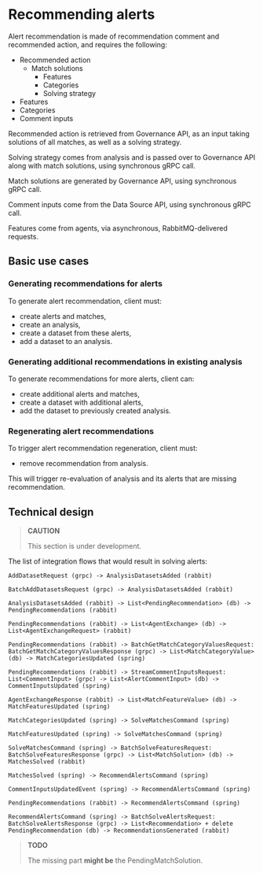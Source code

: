 # Recommending alerts

Alert recommendation is made of recommendation comment and recommended action, and requires the following:

- Recommended action
  - Match solutions
      - Features
      - Categories
      - Solving strategy
- Features
- Categories
- Comment inputs

Recommended action is retrieved from Governance API, as an input taking solutions of all matches, as well as a solving strategy.

Solving strategy comes from analysis and is passed over to Governance API along with match solutions, using synchronous gRPC call.

Match solutions are generated by Governance API, using synchronous gRPC call.

Comment inputs come from the Data Source API, using synchronous gRPC call.

Features come from agents, via asynchronous, RabbitMQ-delivered requests.

## Basic use cases

### Generating recommendations for alerts

To generate alert recommendation, client must:

- create alerts and matches,
- create an analysis,
- create a dataset from these alerts,
- add a dataset to an analysis.

### Generating additional recommendations in existing analysis

To generate recommendations for more alerts, client can:

- create additional alerts and matches,
- create a dataset with additional alerts,
- add the dataset to previously created analysis.

### Regenerating alert recommendations

To trigger alert recommendation regeneration, client must:

- remove recommendation from analysis.

This will trigger re-evaluation of analysis and its alerts that are missing recommendation.

## Technical design

> **CAUTION**
>
> This section is under development.

The list of integration flows that would result in solving alerts:

```
AddDatasetRequest (grpc) -> AnalysisDatasetsAdded (rabbit)

BatchAddDatasetsRequest (grpc) -> AnalysisDatasetsAdded (rabbit)

AnalysisDatasetsAdded (rabbit) -> List<PendingRecommendation> (db) -> PendingRecommendations (rabbit)

PendingRecommendations (rabbit) -> List<AgentExchange> (db) -> List<AgentExchangeRequest> (rabbit)

PendingRecommendations (rabbit) -> BatchGetMatchCategoryValuesRequest: BatchGetMatchCategoryValuesResponse (grpc) -> List<MatchCategoryValue> (db) -> MatchCategoriesUpdated (spring)

PendingRecommendations (rabbit) -> StreamCommentInputsRequest: List<CommentInput> (grpc) -> List<AlertCommentInput> (db) -> CommentInputsUpdated (spring)

AgentExchangeResponse (rabbit) -> List<MatchFeatureValue> (db) -> MatchFeaturesUpdated (spring)

MatchCategoriesUpdated (spring) -> SolveMatchesCommand (spring)

MatchFeaturesUpdated (spring) -> SolveMatchesCommand (spring)

SolveMatchesCommand (spring) -> BatchSolveFeaturesRequest: BatchSolveFeaturesResponse (grpc) -> List<MatchSolution> (db) -> MatchesSolved (rabbit)

MatchesSolved (spring) -> RecommendAlertsCommand (spring)

CommentInputsUpdatedEvent (spring) -> RecommendAlertsCommand (spring)

PendingRecommendations (rabbit) -> RecommendAlertsCommand (spring)

RecommendAlertsCommand (spring) -> BatchSolveAlertsRequest: BatchSolveAlertsResponse (grpc) -> List<Recommendation> + delete PendingRecommendation (db) -> RecommendationsGenerated (rabbit)
```

> **TODO**
>
> The missing part **might be** the PendingMatchSolution.
>
